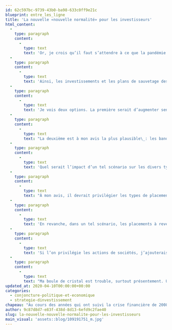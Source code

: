 ```yaml
---
id: 62c597bc-9739-43b0-ba98-633c0ff9e21c
blueprint: entre_les_ligne
title: 'La nouvelle «nouvelle normalité» pour les investisseurs'
html_content:
  -
    type: paragraph
    content:
      -
        type: text
        text: 'Or, je crois qu’il faut s’attendre à ce que la pandémie bouleverse le statu quo au cours des nombreuses prochaines années. On a déjà vu que les gouvernements sont prêts à tout faire pour que l’économie ne soit pas trop affectée par les sévères mesures de restriction imposées un peu partout dans le monde dans le but de contrer les ravages de la pandémie. Ils feront tout pour aider les entreprises et les consommateurs à traverser les semaines à venir. S’ils ont appris une chose de la crise financière de 2008-2009, c’est qu’il est préférable d’intervenir rapidement et énergiquement pour permettre au système économique de continuer d’opérer presque normalement. Si l’on veut que l’économie puisse rebondir après la pandémie, il faut avant tout que les entreprises et les consommateurs survivent financièrement.'
  -
    type: paragraph
    content:
      -
        type: text
        text: 'Ainsi, les investissements et les plans de sauvetage des gouvernements se calculent en multiples de billions de $. C’est la chose à faire selon moi, mais quelqu’un devra un jour payer pour l’endettement substantiel qui résultera de cette crise. Qui le fera et comment?'
  -
    type: paragraph
    content:
      -
        type: text
        text: 'Je vois deux options. La première serait d’augmenter sensiblement les impôts aux entreprises et aux particuliers, tout en réduisant les dépenses gouvernementales. Je crois toutefois que cette option est limitée et qu’elle ne passerait pas très bien politiquement.'
  -
    type: paragraph
    content:
      -
        type: text
        text: "La deuxième est à mon avis la plus plausible\_: les banques centrales continueront d’imprimer de l’argent et d’acheter la dette qui aura été émise par les gouvernements. Le résultat probable sera une hausse du taux d’inflation pendant de nombreuses années. Seule une hausse de l’inflation permettra probablement de réduire le fardeau de la dette énorme qui résultera de la pandémie."
  -
    type: paragraph
    content:
      -
        type: text
        text: 'Quel serait l’impact d’un tel scénario sur les divers types de placements et comment l’investisseur pourra-t-il s’en sortir?'
  -
    type: paragraph
    content:
      -
        type: text
        text: "À mon avis, il devrait privilégier les types de placements qui permettent de le protéger de l’inflation à venir\_: les actions de sociétés en Bourse, l’immobilier et l’or. De ces trois classes d’actif, je préfère les deux premières puisqu’elles procurent un revenu, contrairement à l’or."
  -
    type: paragraph
    content:
      -
        type: text
        text: 'En revanche, dans un tel scénario, les placements à revenus fixes deviendront de moins en moins attrayants. Je ne crois pas que ce soit une bonne idée d’acheter des obligations à long terme à taux fixes, surtout que les taux d’intérêt qu’elles offrent sont très bas.'
  -
    type: paragraph
    content:
      -
        type: text
        text: 'Si l’on privilégie les actions de sociétés, j’ajouterais qu’il sera préférable de choisir des titres de sociétés qui seront aptes à refiler les hausses de coûts à venir en haussant le prix de leurs produits ou services. Les entreprises qui ont la capacité d’augmenter le prix de leurs produits grâce à une demande relativement peu élastique seront mieux placées pour contrer l’inflation.'
  -
    type: paragraph
    content:
      -
        type: text
        text: "Ma boule de cristal est trouble, surtout présentement. Une nouvelle «\_nouvelle normalité\_» de ce genre me semble néanmoins un scénario fort plausible pour les années à venir."
updated_at: 2020-04-10T00:00:00+00:00
categories:
  - conjoncture-politique-et-economique
  - strategie-dinvestissement
chapeau: "Au cours des années qui ont suivi la crise financière de 2008-2009, de nombreux observateurs ont adopté la formule «\_nouvelle normalité\_» («\_New Normal\_») pour décrire ce qui s’est produit économiquement. Dans les années qui ont suivi cette crise, la reprise économique a été longue et lente, contrairement aux reprises qui ont typiquement suivi les récessions des dernières décennies. La nouvelle normalité a été caractérisée par une faible croissance économique, des taux d’intérêt très bas par rapport aux dernières décennies, un taux d’endettement des gouvernements historiquement élevé, peu d’inflation et le quasi plein emploi dans de nombreux pays occidentaux. On aurait pu continuer encore longtemps sur cette lancée, si le nouveau coronavirus n’avait pas fait des siennes."
author: 9c87d8d7-e83f-438d-8d13-6efd9c2fae40
slug: la-nouvelle-nouvelle-normalite-pour-les-investisseurs
main_visual: 'assets::blog/109191751_m.jpg'
---
```

